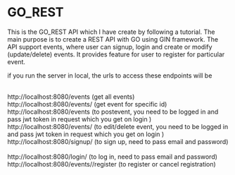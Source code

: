 ﻿# GO_REST
This is the GO_REST API which I have create by following a tutorial.
The main purpose is to create a REST API with GO using GIN framework.
The API support events, where user can signup, login and create or modify (update/delete) events.
It provides feature for user to register for particular event.




if you run the server in local, the urls to access these endpoints will be

<br>http://localhost:8080/events  (get all events)
<br>
http://localhost:8080/events/<id> (get event for specific id)
<br>
http://localhost:8080/events   (to postevent, you need to be logged in and pass jwt token in request which you get on login )
<br>
http://localhost:8080/events/<id>    (to edit/delete event, you need to be logged in and pass jwt token in request which you get on login )
<br>
http://localhost:8080/signup/  (to sign up, need to pass email and password)	
<br>
http://localhost:8080/login/  (to log in, need to pass email and password)
<br>
http://localhost:8080/events/<id>/register  (to register or cancel registration)
<br>
